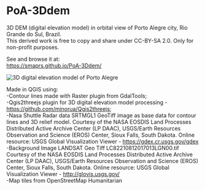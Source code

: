# PoA-3Ddem

3D DEM (digital elevation model) in orbital view of Porto Alegre city, Rio Grande do Sul, Brazil.  
This derived work is free to copy and share under CC-BY-SA 2.0. Only for non-profit purposes.  
  
See and browse it at:  
https://smaprs.github.io/PoA-3Ddem/  
  
 ![3D digital elevation model of Porto Alegre](http://i.imgur.com/3WLccer.jpg)  
   
Made in QGIS using:  
-Contour lines made with Raster plugin from GdalTools;  
-Qgis2threejs plugin for 3D digital elevation model processing - https://github.com/minorua/Qgis2threejs;  
-Nasa Shuttle Radar data SRTMGL1 GeoTiff image as base data for contour lines and 3D relief model. Courtesy of the NASA EOSDIS Land Processes Distributed Active Archive Center (LP DAAC), USGS/Earth Resources Observation and Science (EROS) Center, Sioux Falls, South Dakota. Online resource: USGS Global Visualization Viewer - https://gdex.cr.usgs.gov/gdex  
-Background Image LANDSAT Geo Tiff LC82210812017013LGN00.tif Courtesy of the NASA EOSDIS Land Processes Distributed Active Archive Center (LP DAAC), USGS/Earth Resources Observation and Science (EROS) Center, Sioux Falls, South Dakota. Online resource: USGS Global Visualization Viewer - http://glovis.usgs.gov/  
-Map tiles from OpenStreetMap Humanitarian 
